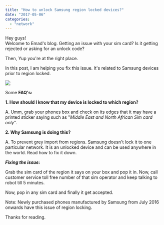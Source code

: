 ```yaml
---
title: "How to unlock Samsung region locked devices?"
date: "2017-05-06"
categories: 
  - "network"
---
```


Hey guys!  
Welcome to Emad's blog. Getting an issue with your sim card? Is it getting rejected or asking for an unlock code?

Then, Yup you're at the right place.

In this post, I am helping you fix this issue. It's related to Samsung devices prior to region locked.

  

[![](/posts/2017/05/images/SIM-Network-Unlock-PIN.jpg)](http://cellfservices.com/blog/wp-content/uploads/2013/10/SIM-Network-Unlock-PIN.jpg)

  

Some **FAQ's:**

**1\. How should I know that my device is locked to which region?**

A. Umm, grab your phones box and check on its edges that it may have a printed sticker saying such as "_Middle East and North African Sim card only_".

  

**2\. Why Samsung is doing this?**

A. To prevent grey import from regions. Samsung doesn't lock it to one particular network. It is an unlocked device and can be used anywhere in the world. Read how to fix it down.

  

  

**_Fixing the issue:_**

Grab the sim card of the region it says on your box and pop it in. Now, call customer service toll free number of that sim operator and keep talking to robot till 5 minutes.

Now, pop in any sim card and finally it get accepted.

Note: Newly purchased phones manufactured by Samsung from July 2016 onwards have this issue of region locking.

  

Thanks for reading.
